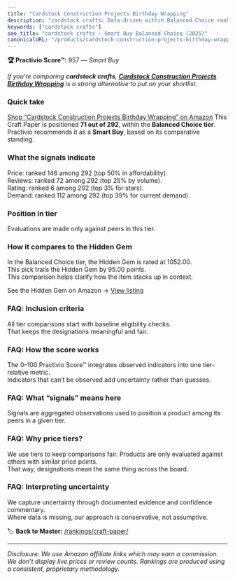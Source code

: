 ```yaml
---
title: "Cardstock Construction Projects Birthday Wrapping"
description: "cardstock crafts: Data-driven within Balanced Choice ranking using the Practivio Score™. Positioned by quality, value, demand, findability, momentum."
keywords: ["cardstock crafts"]
seo_title: "cardstock crafts — Smart Buy Balanced Choice (2025)"
canonicalURL: "/products/cardstock-construction-projects-birthday-wrapping-B095JQKQL7/"
---
```


**🏆 Practivio Score™:** 957 — _Smart Buy_


*If you're comparing **cardstock crafts**, **[Cardstock Construction Projects Birthday Wrapping](https://www.amazon.com/dp/B095JQKQL7?tag=practivio-20)** is a strong alternative to put on your shortlist.*
### Quick take
[Shop “Cardstock Construction Projects Birthday Wrapping” on Amazon](https://www.amazon.com/dp/B095JQKQL7?tag=practivio-20)
This Craft Paper is positioned **71 out of 292**, within the **Balanced Choice tier**.  
Practivio recommends it as a **Smart Buy**, based on its comparative standing.

### What the signals indicate
Price: ranked 146 among 292 (top 50% in affordability).  
Reviews: ranked 72 among 292 (top 25% by volume).  
Rating: ranked 6 among 292 (top 3% for stars).  
Demand: ranked 112 among 292 (top 39% for current demand).

### Position in tier
Evaluations are made only against peers in this tier.

### How it compares to the Hidden Gem
In the Balanced Choice tier, the Hidden Gem is rated at 1052.00.  
This pick trails the Hidden Gem by 95.00 points.  
This comparison helps clarify how the item stacks up in context.  

See the Hidden Gem on Amazon → [View listing](https://www.amazon.com/dp/B01AW5V7PE?tag=practivio-20)

### FAQ: Inclusion criteria
All tier comparisons start with baseline eligibility checks.  
That keeps the designations meaningful and fair.

### FAQ: How the score works
The 0–100 Practivio Score™ integrates observed indicators into one tier-relative metric.  
Indicators that can’t be observed add uncertainty rather than guesses.

### FAQ: What “signals” means here
Signals are aggregated observations used to position a product among its peers in a given tier.

### FAQ: Why price tiers?
We use tiers to keep comparisons fair. Products are only evaluated against others with similar price points.  
That way, designations mean the same thing across the board.

### FAQ: Interpreting uncertainty
We capture uncertainty through documented evidence and confidence commentary.  
Where data is missing, our approach is conservative, not assumptive.


🏷️ **Back to Master:** [/rankings/craft-paper/](/rankings/craft-paper/)

---
_Disclosure: We use Amazon affiliate links which may earn a commission. We don’t display live prices or review counts. Rankings are produced using a consistent, proprietary methodology._
